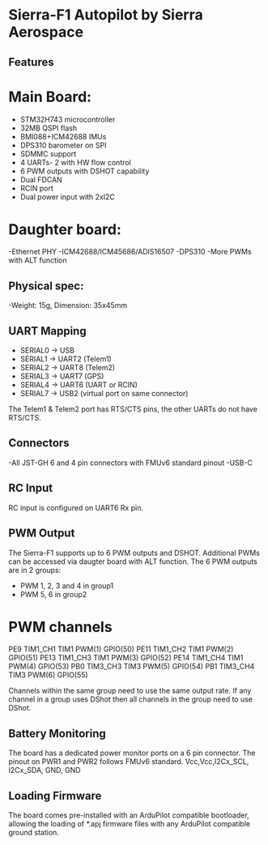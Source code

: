 # Sierra-F1 Autopilot by Sierra Aerospace

## Features
# Main Board:
 - STM32H743 microcontroller
 - 32MB QSPI flash
 - BMI088+ICM42688 IMUs 
 - DPS310 barometer on SPI 
 - SDMMC support
 - 4 UARTs- 2 with HW flow control
 - 6 PWM outputs with DSHOT capability
 - Dual FDCAN
 - RCIN port
 - Dual power input with 2xI2C

# Daughter board:
 -Ethernet PHY
 -ICM42688/ICM45686/ADIS16507
 -DPS310
 -More PWMs with ALT function

## Physical spec:
 -Weight: 15g, Dimension: 35x45mm

## UART Mapping
 - SERIAL0 -> USB
 - SERIAL1 -> UART2 (Telem1)
 - SERIAL2 -> UART8 (Telem2)
 - SERIAL3 -> UART7 (GPS)
 - SERIAL4 -> UART6 (UART or RCIN)
 - SERIAL7 -> USB2 (virtual port on same connector)

The Telem1 & Telem2 port has RTS/CTS pins, the other UARTs do not have RTS/CTS.

## Connectors

 -All JST-GH 6 and 4 pin connectors with FMUv6 standard pinout
 -USB-C

## RC Input
 
RC input is configured on UART6 Rx pin.

## PWM Output

The Sierra-F1 supports up to 6 PWM outputs and DSHOT. Additional PWMs can be accessed via daugter board with ALT function.
The 6 PWM outputs are in 2 groups:

 - PWM 1, 2, 3 and 4 in group1
 - PWM 5, 6 in group2

# PWM channels
PE9  TIM1_CH1 TIM1 PWM(1) GPIO(50)
PE11 TIM1_CH2 TIM1 PWM(2) GPIO(51)
PE13 TIM1_CH3 TIM1 PWM(3) GPIO(52)
PE14 TIM1_CH4 TIM1 PWM(4) GPIO(53)
PB0  TIM3_CH3 TIM3 PWM(5) GPIO(54)
PB1  TIM3_CH4 TIM3 PWM(6) GPIO(55)

Channels within the same group need to use the same output rate. If
any channel in a group uses DShot then all channels in the group need
to use DShot.

## Battery Monitoring

The board has a dedicated power monitor ports on a 6 pin
connector. The pinout on PWR1 and PWR2 follows FMUv6 standard. 
Vcc,Vcc,I2Cx_SCL, I2Cx_SDA, GND, GND

## Loading Firmware

The board comes pre-installed with an ArduPilot compatible bootloader,
allowing the loading of *.apj firmware files with any ArduPilot
compatible ground station.
